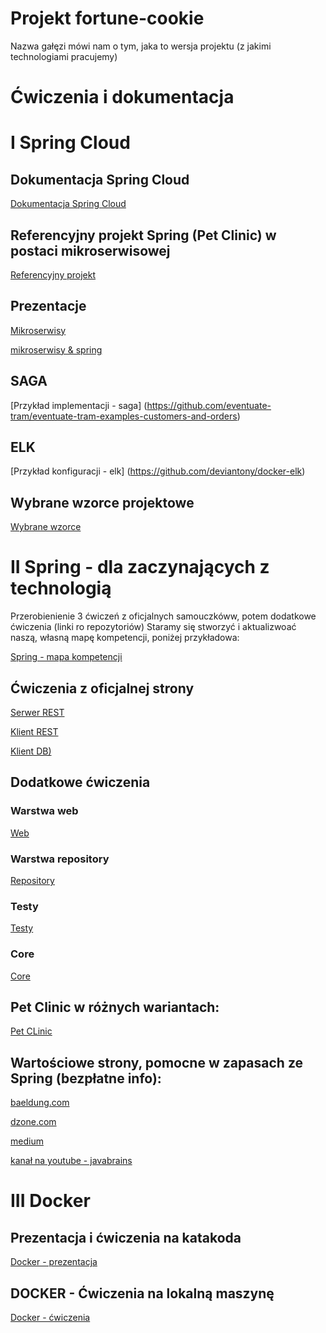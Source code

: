 # Projekt fortune-cookie

Nazwa gałęzi mówi nam o tym, jaka to wersja projektu (z jakimi technologiami pracujemy)

# Ćwiczenia i dokumentacja

# I Spring Cloud

## Dokumentacja Spring Cloud

  [Dokumentacja Spring Cloud](https://spring.io/projects/spring-cloud)

## Referencyjny projekt Spring (Pet Clinic) w postaci mikroserwisowej

  [Referencyjny projekt](https://github.com/spring-petclinic/spring-petclinic-microservices)
  
## Prezentacje

  [Mikroserwisy](https://prezi.com/view/G69qV693t8j1NLKk7KIQ/)
  
  [mikroserwisy & spring](https://drive.google.com/file/d/1RlLMHsK9pIqc4XDjTPoYnWMtwpu4aWWn/view?usp=sharing)
 
## SAGA

  [Przykład implementacji - saga] (https://github.com/eventuate-tram/eventuate-tram-examples-customers-and-orders)

## ELK

  [Przykład konfiguracji - elk] (https://github.com/deviantony/docker-elk)

## Wybrane wzorce projektowe

[Wybrane wzorce](https://azure.microsoft.com/pl-pl/blog/design-patterns-for-microservices/)
  
  
# II Spring - dla zaczynających z technologią
 
 Przerobienienie 3 ćwiczeń z oficjalnych samouczkóww, potem dodatkowe ćwiczenia (linki ro repozytoriów)
 Staramy się stworzyć i aktualizwoać naszą, własną mapę kompetencji, poniżej przykładowa:
 
 [Spring - mapa kompetencji](https://prezi.com/view/L4x0fhw3WEvopCJckrwv)
 
## Ćwiczenia z oficjalnej strony
 
 [Serwer REST](https://spring.io/guides/gs/rest-service/)
 
 [Klient REST](https://spring.io/guides/gs/consuming-rest/)
 
 [Klient DB)](https://spring.io/guides/gs/accessing-data-jpa/)
 
## Dodatkowe ćwiczenia

### Warstwa web
  [Web](https://github.com/lukasze/spring-web.git)
  
### Warstwa repository
  [Repository](https://github.com/lukasze/spring-data.git)
  
### Testy
  [Testy](https://github.com/lukasze/spring-test.git)
  
### Core
  [Core](https://github.com/lukasze/spring-core.git)
 
## Pet Clinic w różnych wariantach:
 
  [Pet CLinic](https://github.com/spring-projects/spring-petclinic)
  
## Wartościowe strony, pomocne w zapasach ze Spring (bezpłatne info):
  [baeldung.com](https://www.baeldung.com/)
  
  [dzone.com](https://dzone.com/)
  
  [medium](https://medium.com/)
  
  [kanał na youtube - javabrains](https://www.youtube.com/channel/UCYt1sfh5464XaDBH0oH_o7Q)
  
# III Docker  

## Prezentacja i ćwiczenia na katakoda

  [Docker - prezentacja](https://prezi.com/view/jfUTBlKqN2gUvPeR9PB2)

## DOCKER - Ćwiczenia na lokalną maszynę

  [Docker - ćwiczenia](https://drive.google.com/file/d/135ZBHd0d1Wj_nR1Xxnq1_qfHwu7FFRp2/view?usp=sharing)
